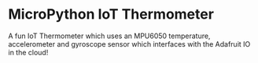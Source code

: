 # MicroPython IoT Thermometer
A fun IoT Thermometer which uses an MPU6050 temperature, accelerometer and gyroscope sensor which interfaces with the Adafruit IO in the cloud!
